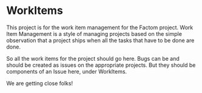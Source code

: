 WorkItems
=========

This project is for the work item management for the Factom project.  Work Item Management is a style of managing projects based on the simple observation that a project ships when all the tasks that have to be done are done.

So all the work items for the project should go here.  Bugs can be and should be created as issues on the appropriate projects. But they should be components of an Issue here, under WorkItems.

We are getting close folks!


 
